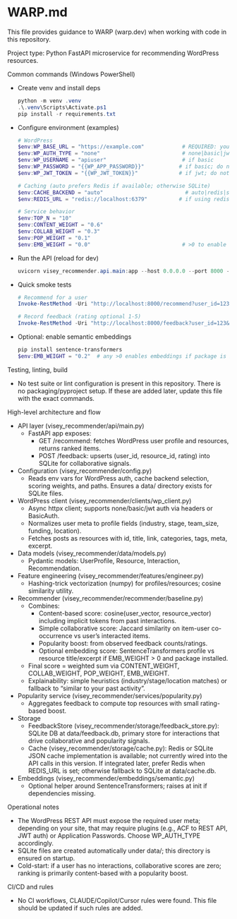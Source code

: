 # WARP.md

This file provides guidance to WARP (warp.dev) when working with code in this repository.

Project type: Python FastAPI microservice for recommending WordPress resources.

Common commands (Windows PowerShell)
- Create venv and install deps
  ```powershell path=null start=null
  python -m venv .venv
  .\.venv\Scripts\Activate.ps1
  pip install -r requirements.txt
  ```

- Configure environment (examples)
  ```powershell path=null start=null
  # WordPress
  $env:WP_BASE_URL = "https://example.com"            # REQUIRED: your WP site
  $env:WP_AUTH_TYPE = "none"                          # none|basic|jwt
  $env:WP_USERNAME = "apiuser"                        # if basic
  $env:WP_PASSWORD = "{{WP_APP_PASSWORD}}"           # if basic; do not echo
  $env:WP_JWT_TOKEN = "{{WP_JWT_TOKEN}}"             # if jwt; do not echo

  # Caching (auto prefers Redis if available; otherwise SQLite)
  $env:CACHE_BACKEND = "auto"                          # auto|redis|sqlite
  $env:REDIS_URL = "redis://localhost:6379"          # if using redis

  # Service behavior
  $env:TOP_N = "10"
  $env:CONTENT_WEIGHT = "0.6"
  $env:COLLAB_WEIGHT = "0.3"
  $env:POP_WEIGHT = "0.1"
  $env:EMB_WEIGHT = "0.0"                             # >0 to enable embeddings
  ```

- Run the API (reload for dev)
  ```powershell path=null start=null
  uvicorn visey_recommender.api.main:app --host 0.0.0.0 --port 8000 --reload
  ```

- Quick smoke tests
  ```powershell path=null start=null
  # Recommend for a user
  Invoke-RestMethod -Uri "http://localhost:8000/recommend?user_id=123" -Method GET | ConvertTo-Json -Depth 5

  # Record feedback (rating optional 1-5)
  Invoke-RestMethod -Uri "http://localhost:8000/feedback?user_id=123&resource_id=456&rating=5" -Method POST
  ```

- Optional: enable semantic embeddings
  ```powershell path=null start=null
  pip install sentence-transformers
  $env:EMB_WEIGHT = "0.2"  # any >0 enables embeddings if package is installed
  ```

Testing, linting, build
- No test suite or lint configuration is present in this repository. There is no packaging/pyproject setup. If these are added later, update this file with the exact commands.

High-level architecture and flow
- API layer (visey_recommender/api/main.py)
  - FastAPI app exposes:
    - GET /recommend: fetches WordPress user profile and resources, returns ranked items.
    - POST /feedback: upserts (user_id, resource_id, rating) into SQLite for collaborative signals.
- Configuration (visey_recommender/config.py)
  - Reads env vars for WordPress auth, cache backend selection, scoring weights, and paths. Ensures a data/ directory exists for SQLite files.
- WordPress client (visey_recommender/clients/wp_client.py)
  - Async httpx client; supports none/basic/jwt auth via headers or BasicAuth.
  - Normalizes user meta to profile fields (industry, stage, team_size, funding, location).
  - Fetches posts as resources with id, title, link, categories, tags, meta, excerpt.
- Data models (visey_recommender/data/models.py)
  - Pydantic models: UserProfile, Resource, Interaction, Recommendation.
- Feature engineering (visey_recommender/features/engineer.py)
  - Hashing-trick vectorization (numpy) for profiles/resources; cosine similarity utility.
- Recommender (visey_recommender/recommender/baseline.py)
  - Combines:
    - Content-based score: cosine(user_vector, resource_vector) including implicit tokens from past interactions.
    - Simple collaborative score: Jaccard similarity on item-user co-occurrence vs user’s interacted items.
    - Popularity boost: from observed feedback counts/ratings.
    - Optional embedding score: SentenceTransformers profile vs resource title/excerpt if EMB_WEIGHT > 0 and package installed.
  - Final score = weighted sum via CONTENT_WEIGHT, COLLAB_WEIGHT, POP_WEIGHT, EMB_WEIGHT.
  - Explainability: simple heuristics (industry/stage/location matches) or fallback to “similar to your past activity”.
- Popularity service (visey_recommender/services/popularity.py)
  - Aggregates feedback to compute top resources with small rating-based boost.
- Storage
  - FeedbackStore (visey_recommender/storage/feedback_store.py): SQLite DB at data/feedback.db, primary store for interactions that drive collaborative and popularity signals.
  - Cache (visey_recommender/storage/cache.py): Redis or SQLite JSON cache implementation is available; not currently wired into the API calls in this version. If integrated later, prefer Redis when REDIS_URL is set; otherwise fallback to SQLite at data/cache.db.
- Embeddings (visey_recommender/embeddings/semantic.py)
  - Optional helper around SentenceTransformers; raises at init if dependencies missing.

Operational notes
- The WordPress REST API must expose the required user meta; depending on your site, that may require plugins (e.g., ACF to REST API, JWT auth) or Application Passwords. Choose WP_AUTH_TYPE accordingly.
- SQLite files are created automatically under data/; this directory is ensured on startup.
- Cold-start: if a user has no interactions, collaborative scores are zero; ranking is primarily content-based with a popularity boost.

CI/CD and rules
- No CI workflows, CLAUDE/Copilot/Cursor rules were found. This file should be updated if such rules are added.
